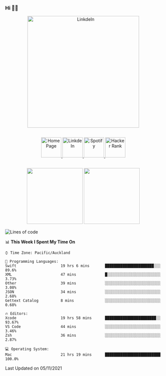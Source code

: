 ### Hi 👋🏻
<p align="center">
 <img alt="LinkdeIn" width="360px" src="https://media.giphy.com/media/fbyGEE9mlqDyE/giphy.gif?cid=ecf05e479e3sjlimgnu6742uu0i3fsxrozdeiq7ngv5qowed&rid=giphy.gif&ct=g" />
</p>

<p align="center">
<br/>
<a href="https://liguo.jiao.co.nz">
  <img alt="Home Page" width="65px" src="https://image.flaticon.com/icons/svg/725/725322.svg" />
</a>
<a href="https://www.linkedin.com/in/liguojiaouc">
  <img alt="LinkdeIn" width="65px" src="https://image.flaticon.com/icons/svg/725/725337.svg" />
</a>
<a href="https://open.spotify.com/user/1233857145?si=96fbba946f584236">
  <img alt="Spotify" width="65px" src="https://image.flaticon.com/icons/svg/725/725281.svg" />
</a>
<a href="https://www.hackerrank.com/iceman201">
  <img alt="Hacker Rank" width="65px" src="https://upload.wikimedia.org/wikipedia/commons/4/40/HackerRank_Icon-1000px.png" />
</a>
</p>

<p align="center">
<br/>
<img height="180px" src="https://github-readme-stats.vercel.app/api/top-langs/?username=iceman201&show_icons=true&layout=compact&theme=onedark&hide_border=true"/>
<img height="180px" src="https://github-readme-stats.vercel.app/api?username=iceman201&show_icons=true&count_private=true&theme=onedark&include_all_commits=true&hide_border=true"/>
</p>

<!--START_SECTION:waka-->
![Lines of code](https://img.shields.io/badge/From%20Hello%20World%20I%27ve%20Written-1.5%20million%20lines%20of%20code-blue)

📊 **This Week I Spent My Time On** 

```text
⌚︎ Time Zone: Pacific/Auckland

💬 Programming Languages: 
Swift                    19 hrs 6 mins       ██████████████████████░░░   89.6% 
XML                      47 mins             █░░░░░░░░░░░░░░░░░░░░░░░░   3.73% 
Other                    39 mins             ░░░░░░░░░░░░░░░░░░░░░░░░░   3.08% 
JSON                     34 mins             ░░░░░░░░░░░░░░░░░░░░░░░░░   2.68% 
Gettext Catalog          8 mins              ░░░░░░░░░░░░░░░░░░░░░░░░░   0.68%

🔥 Editors: 
Xcode                    19 hrs 58 mins      ███████████████████████░░   93.67% 
VS Code                  44 mins             ░░░░░░░░░░░░░░░░░░░░░░░░░   3.46% 
Zsh                      36 mins             ░░░░░░░░░░░░░░░░░░░░░░░░░   2.87%

💻 Operating System: 
Mac                      21 hrs 19 mins      █████████████████████████   100.0%

```


 Last Updated on 05/11/2021
<!--END_SECTION:waka-->

<!--
**iceman201/iceman201** is a ✨ _special_ ✨ repository because its `README.md` (this file) appears on your GitHub profile.

Here are some ideas to get you started:

- 🔭 I’m currently working on ...
- 🌱 I’m currently learning ...
- 👯 I’m looking to collaborate on ...
- 🤔 I’m looking for help with ...
- 💬 Ask me about ...
- 📫 How to reach me: ...
- 😄 Pronouns: ...
- ⚡ Fun fact: ...
-->
